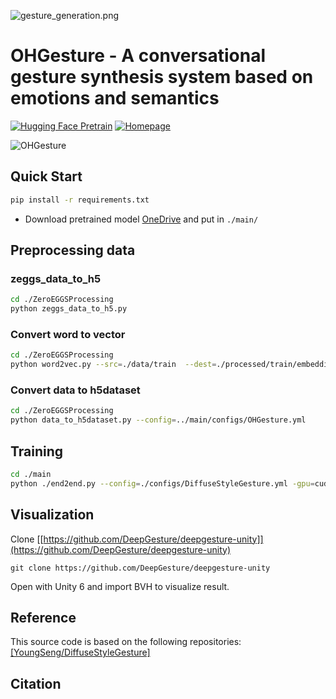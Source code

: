 
![gesture_generation.png](./gesture_generation.png)

# OHGesture - A conversational gesture synthesis system based on emotions and semantics

[![Hugging Face Pretrain](https://img.shields.io/badge/Pretrain-Hugging%20Face-blue)](https://huggingface.co/openhuman/openhuman)
[![Homepage](https://img.shields.io/badge/Homepage-green)](https://deepgesture.github.io)

![OHGesture](./OHGesture.png)

## Quick Start

```bash
pip install -r requirements.txt
```

* Download pretrained model [OneDrive](https://1drv.ms/f/s!AvSTDY2o11xHgalWGd7PGtdj5yOiRA?e=xek1oW) and put in  `./main/`


## Preprocessing data

### zeggs_data_to_h5

```bash
cd ./ZeroEGGSProcessing
python zeggs_data_to_h5.py
```

### Convert word to vector

```bash
cd ./ZeroEGGSProcessing
python word2vec.py --src=./data/train  --dest=./processed/train/embedding --word2vec_model=./fasttext/crawl-300d-2M.vec
```

### Convert data to h5dataset

```bash
cd ./ZeroEGGSProcessing
python data_to_h5dataset.py --config=../main/configs/OHGesture.yml
```

## Training

```bash
cd ./main
python ./end2end.py --config=./configs/DiffuseStyleGesture.yml -gpu=cuda:0
```

## Visualization

Clone [[https://github.com/DeepGesture/deepgesture-unity]](https://github.com/DeepGesture/deepgesture-unity)

```shell
git clone https://github.com/DeepGesture/deepgesture-unity
```

Open with Unity 6 and import BVH to visualize result.

## Reference

This source code is based on the following repositories:
[[YoungSeng/DiffuseStyleGesture]](https://github.com/YoungSeng/DiffuseStyleGesture)

## Citation

```bibtex

```

